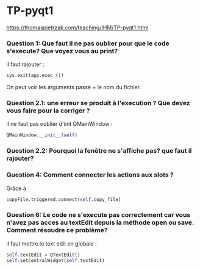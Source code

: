 # TP-pyqt1

https://thomaspietrzak.com/teaching/IHM/TP-pyqt1.html

### Question 1: Que faut il ne pas oublier pour que le code s'execute? Que voyez vous au print?
il faut rajouter : 
```python
sys.exit(app.exec_())
```
On peut voir les arguments passé + le nom du fichier.

### Question 2.1: une erreur se produit à l'execution ? Que devez vous faire pour la corriger ?
il ne faut pas oublier d'init QMainWindow : 
```python
QMainWindow.__init__(self)
```

### Question 2.2: Pourquoi la fenêtre ne s'affiche pas? que faut il rajouter?

### Question 4: Comment connecter les actions aux slots ?

Grâce à 
```python
copyFile.triggered.connect(self.copy_file)
```

### Question 6: Le code ne s'execute pas correctement car vous n'avez pas acces au textEdit depuis la méthode open ou save. Comment résoudre ce problème?

il faut mettre le text edit en globale : 
```python
self.textEdit = QTextEdit()
self.setCentralWidget(self.textEdit)
```



